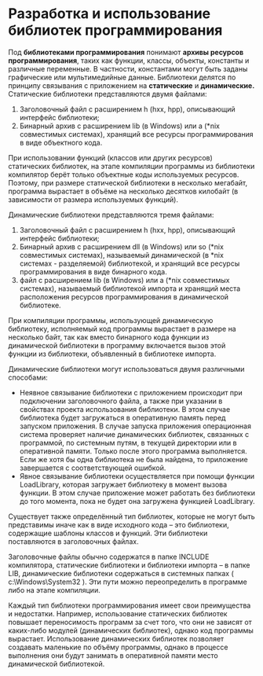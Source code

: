 # Разработка и использование библиотек программирования

Под **библиотеками программирования** понимают **архивы ресурсов программирования**, таких как функции, классы, объекты, константы и различные переменные. В частности, константами могут быть заданы графические или мультимедийные данные. Библиотеки делятся по принципу связывания с приложением на **статические** и **динамические.** Статические библиотеки представляются двумя файлами:

1. Заголовочный файл с расширением h \(hxx, hpp\), описывающий интерфейс библиотеки;
2. Бинарный архив с расширением lib \(в Windows\) или а \(\*nix совместимых системах\), хранящий все ресурсы программирования в виде объектного кода.

При использовании функций \(классов или других ресурсов\) статических библиотек, на этапе компиляции программы из библиотеки компилятор берёт только объектные коды используемых ресурсов. Поэтому, при размере статической библиотеки в несколько мегабайт, программа вырастает в объёме на несколько десятков килобайт \(в зависимости от размера используемых функций\).

Динамические библиотеки представляются тремя файлами:

1. Заголовочный файл с расширением h \(hxx, hpp\), описывающий интерфейс библиотеки;
2. Бинарный архив с расширением dll \(в Windows\) или so \(\*nix совместимых системах\), называемый динамической \(в \*nix системах - разделяемой\) библиотекой, и хранящий все ресурсы программирования в виде бинарного кода.
3. файл с расширением lib \(в Windows\) или а \(\*nix совместимых системах\), называемый библиотекой импорта и хранящий места расположения ресурсов программирования в динамической библиотеке.

При компиляции программы, использующей динамическую библиотеку, исполняемый код программы вырастает в размере на несколько байт, так как вместо бинарного кода функции из динамической библиотеки в программу включается вызов этой функции из библиотеки, объявленный в библиотеке импорта.

Динамические библиотеки могут использоваться двумя различными способами:

* Неявное связывание библиотеки с приложением происходит при подключении заголовочного файла, а также при указании в свойствах проекта использования библиотеки. В этом случае библиотека будет загружаться в оперативную память перед запуском приложения. В случае запуска приложения операционная система проверяет наличие динамических библиотек, связанных с программой, по системным путям, в текущей директории или в оперативной памяти. Только после этого программа выполняется. Если же хотя бы одна библиотека не была найдена, то приложение завершается с соответствующей ошибкой.
* Явное связывание библиотеки осуществляется при помощи функции LoadLibrary, которая загружает библиотеку в момент вызова функции. В этом случае приложение может работать без библиотеки до того момента, пока не будет она загружена функцией LoadLibrary.

Существует также определённый тип библиотек, которые не могут быть представимы иначе как в виде исходного кода – это библиотеки, содержащие шаблоны классов и функций. Эти библиотеки поставляются в заголовочных файлах.

Заголовочные файлы обычно содержатся в папке INCLUDE компилятора, статические библиотеки и библиотеки импорта – в папке LIB, динамические библиотеки содержаться в системных папках \( c:\\Windows\System32 \). Эти пути можно переопределить в программе либо на этапе компиляции.

Каждый тип библиотеки программирования имеет свои преимущества и недостатки. Например, использование статических библиотек повышает переносимость программ за счет того, что они не зависят от каких-либо модулей \(динамических библиотек\), однако код программы вырастает. Использование динамических библиотек позволяет создавать маленькие по объёму программы, однако в процессе выполнения они будут занимать в оперативной памяти место динамической библиотекой.



